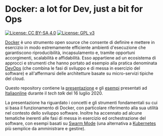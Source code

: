 # Docker: a lot for **Dev**, just a bit for **Ops**

[![License: CC BY-SA 4.0](https://img.shields.io/badge/License-CC%20BY--SA%204.0-blue.svg)](http://creativecommons.org/licenses/by-sa/4.0/)
[![License: GPL v3](https://img.shields.io/badge/License-GPL%20v3-blue.svg)](http://www.gnu.org/licenses/gpl-3.0)

[Docker](https://www.docker.com/) è uno strumento open source che consente di
definire e mettere in esercizio in modo estremamente efficiente ambienti
d'esecuzione che garantiscono riproducibilità, incapsulamento e, tramite
opportuni accorgimenti, scalabilità e affidabilità. Esso appartiene ad un
ecosistema di approcci e strumenti che hanno portato ad esempio alla pratica
denominata [DevOps](https://en.wikipedia.org/wiki/DevOps) (che combina le fasi
di sviluppo e di messa in esercizio del software) e all'affermarsi delle
architetture basate su micro-servizi tipiche del cloud.

Questo repository contiene la [presentazione](https://doker-iol.surge.sh) e gli
[esempi](examples) presentati ad [Italiaonline](https://www.italiaonline.it/)
durante il *tech talk* del 16 luglio 2020.

La presentazione ha riguardato i concetti e gli strumenti fondamentali su cui si
basa il funzionamento di Docker, con particolare riferimento alla sua utilità
nel contesto dello sviluppo software. Inoltre ha accennato ad alcune tematiche
inerenti alle fasi di messa in esercizio ed orchestrazione del software, con
esempi basati su [Swarm Mode](https://docs.docker.com/engine/swarm/) (una
alternativa a [Kubernetes](https://docs.docker.com/engine/swarm/) più semplice
da amministrare e gestire).

